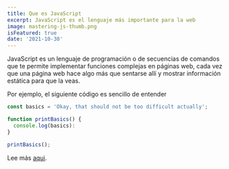```yaml
---
title: Que es JavaScript
excerpt: JavaScript es el lenguaje más importante para la web
image: mastering-js-thumb.png
isFeatured: true
date: '2021-10-30'
---
```


JavaScript es un lenguaje de programación o de secuencias de comandos que te permite implementar funciones complejas en páginas web, cada vez que una página web hace algo más que sentarse allí y mostrar información estática para que la veas.

Por ejemplo, el siguiente código es sencillo de entender

```js
const basics = 'Okay, that should not be too difficult actually';

function printBasics() {
  console.log(basics):
}

printBasics();
```

Lee más [aqui](https://developer.mozilla.org/es/docs/Learn/JavaScript/First_steps/What_is_JavaScript).
